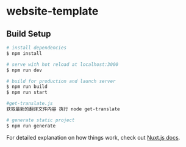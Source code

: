 # website-template

## Build Setup

```bash
# install dependencies
$ npm install

# serve with hot reload at localhost:3000
$ npm run dev

# build for production and launch server
$ npm run build
$ npm run start

#get-translate.js
获取最新的翻译文件内容 执行 node get-translate

# generate static project
$ npm run generate
```

For detailed explanation on how things work, check out [Nuxt.js docs](https://nuxtjs.org).
